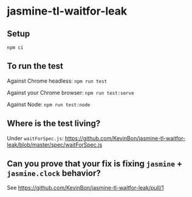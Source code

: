 # jasmine-tl-waitfor-leak

## Setup

```
npm ci
```

## To run the test

Against Chrome headless: `npm run test`

Against your Chrome browser: `npm run test:serve`

Against Node: `npm run test:node`

## Where is the test living?

Under `waitForSpec.js`: https://github.com/KevinBon/jasmine-tl-waitfor-leak/blob/master/spec/waitForSpec.js

## Can you prove that your fix is fixing `jasmine` + `jasmine.clock` behavior?

See https://github.com/KevinBon/jasmine-tl-waitfor-leak/pull/1

